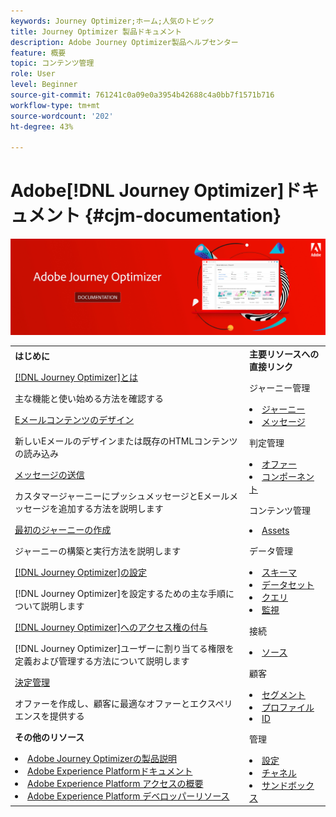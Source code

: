 ```yaml
---
keywords: Journey Optimizer;ホーム;人気のトピック
title: Journey Optimizer 製品ドキュメント
description: Adobe Journey Optimizer製品ヘルプセンター
feature: 概要
topic: コンテンツ管理
role: User
level: Beginner
source-git-commit: 761241c0a09e0a3954b42688c4a0bb7f1571b716
workflow-type: tm+mt
source-wordcount: '202'
ht-degree: 43%

---
```


# Adobe[!DNL Journey Optimizer]ドキュメント {#cjm-documentation}

![](using/assets/do-not-localize/banner-cjm.jpg)


<table style="table-layout:fixed">
<tr>
  <td>
    <div><strong>はじめに</strong>
    </div>
    <p>
    <em></em>
    <p>
    <div>
      <a href="using/get-started.md">[!DNL Journey Optimizer]とは</a>
    </div>
    <p>主な機能と使い始める方法を確認する
    <p>
    <div>
      <a href="using/design-emails.md">Eメールコンテンツのデザイン</a>
    </div>
    <p>
    新しいEメールのデザインまたは既存のHTMLコンテンツの読み込み
    <p>
    <div>
      <a href="using/building-journeys/journeys-message.md">メッセージの送信</a>
    </div>
    <p>カスタマージャーニーにプッシュメッセージとEメールメッセージを追加する方法を説明します
    <p>
    <div>
    <a href="using/building-journeys/journeys-uc.md">最初のジャーニーの作成</a>
    </div>
    <p>ジャーニーの構築と実行方法を説明します
    <p>
    <div>
    <a href="using/configuration/get-started-configuration.md">[!DNL Journey Optimizer]の設定</a>
    </div>
    <p>[!DNL Journey Optimizer]を設定するための主な手順について説明します
    <p>
    <div>
    <a href="using/administration/permissions-overview.md">[!DNL Journey Optimizer]へのアクセス権の付与</a>
    </div>
    <p>[!DNL Journey Optimizer]ユーザーに割り当てる権限を定義および管理する方法について説明します
    <p>
    <div>
    <a href="using/offers/get-started/starting-offer-decisioning.md">決定管理</a>
    </div>
    <p>オファーを作成し、顧客に最適なオファーとエクスペリエンスを提供する
    <p>
    <p>
    <div><strong>その他のリソース</strong>
    </div>
    <p>
    <p>
    <div>
    <li>
      <a href="https://helpx.adobe.com/legal/product-descriptions/adobe-journey-optimizer.html" target="_blank">Adobe Journey Optimizerの製品説明</a>
    </li>
    </div>
    <div>
    <li>
      <a href="https://experienceleague.adobe.com/docs/dynamic-media-developer-resources/landing/home.html?lang=ja" target="_blank">Adobe Experience Platformドキュメント</a>
    </li>
    </div>
      <div>
      <li>
      <a href="https://experienceleague.adobe.com/docs/experience-platform/access-control/home.html?lang=ja" target="_blank">Adobe Experience Platform アクセスの概要</a>
    </li>
    </div>
      <div>
      <li>
      <a href="https://www.adobe.com/jp/experience-platform/documentation-and-developer-resources.html" target="_blank">Adobe Experience Platform デベロッパーリソース</a>
    </li>
    </div>
  </td>
   <td>
   <div><strong>主要リソースへの直接リンク</strong>
    </div>
    <p>
    <em></em>
    <p>
    <p>ジャーニー管理</p>
    <li>
      <a href="using/building-journeys/journey-gs.md">ジャーニー</a>
    </li>
    <li>
      <a href="using/create-message.md">メッセージ</a>
    </li>
    <p>
    <p>判定管理</p>
    <li>
      <a href="using/offers/get-started/starting-offer-decisioning.md">オファー</a>
    </li>
     <li>
      <a href="using/offers/offer-library/key-steps.md">コンポーネント</a>
    </li>
    <p>
    <p>コンテンツ管理</p>
    <li>
      <a href="using/assets-essentials.md">Assets</a>
    </li>
    <p>
    <p>データ管理</p>
    <li>
      <a href="using/get-started-schemas.md">スキーマ</a>
    </li>
     <li>
      <a href="using/get-started-datasets.md">データセット</a>
    </li>
        <li>
      <a href="using/get-started-queries.md">クエリ</a>
    </li>
     <li>
      <a href="https://experienceleague.adobe.com/docs/experience-platform/ingestion/quality/monitor-data-ingestion.html?lang=ja" target="_blank">監視</a>
    </li>
    <p>
    <p>接続</p>
    <li>
      <a href="using/get-started-sources.md">ソース</a>
    </li>
    <p>
    <p>顧客</p>
    <li>
      <a href="using/segment/about-segments.md">セグメント</a>
    </li>
     <li>
      <a href="using/get-started-profiles.md">プロファイル</a>
    </li>
    <li>
      <a href="using/get-started-identity.md">ID</a>
    </li>
    <p>
    <p>管理</p>
    <li>
      <a href="using/configuration/about-data-sources-events-actions.md">設定 </a>
    </li>
    <li>
      <a href="using/configuration/get-started-configuration.md">チャネル</a>
    </li>
     <li>
      <a href="using/administration/sandboxes.md">サンドボックス</a>
    </li>
  </td>
</tr>
</table>
